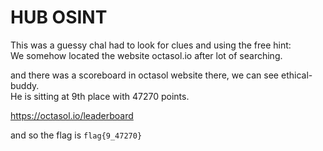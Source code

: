 # HUB OSINT<br>

This was a guessy chal had to look for clues and using the free hint:<br>
We somehow located the website octasol.io after lot of searching.<br>

and there was a scoreboard in octasol website there, we can see ethical-buddy.<br>
He is sitting at 9th place with 47270 points.<br>



https://octasol.io/leaderboard<br>

and so the flag is `flag{9_47270}`<br>
